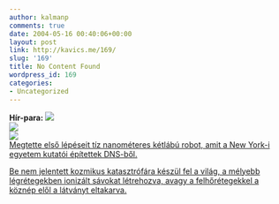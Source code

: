 ```yaml
---
author: kalmanp
comments: true
date: 2004-05-16 00:40:06+00:00
layout: post
link: http://kavics.me/169/
slug: '169'
title: No Content Found
wordpress_id: 169
categories:
- Uncategorized
---
```


__Hír-para: ![](http://index.hu/img/new/spacer.gif)__  
[![](http://img.index.hu/spacer.gif)  
![](http://img.index.hu/spacer.gif)  
Megtette első lépéseit tíz nanométeres kétlábú robot, amit a New York-i egyetem kutatói építettek DNS-ből.](http://index.hu/tech/tudomany/dnsrobot0507/)




[Be nem jelentett kozmikus katasztrófára készül fel a világ, a mélyebb légrétegekben ionizált sávokat létrehozva, avagy a felhőrétegekkel a köznép elől a látványt eltakarva.](http://index.hu/tech/tudomany/chem0515/)
